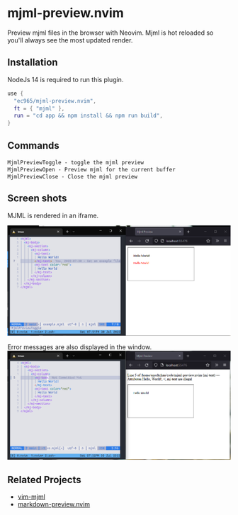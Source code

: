 # mjml-preview.nvim

Preview mjml files in the browser with Neovim.
Mjml is hot reloaded so you'll always see the most updated render.

## Installation

NodeJs 14 is required to run this plugin.

```lua
use {
  "ec965/mjml-preview.nvim",
  ft = { "mjml" },
  run = "cd app && npm install && npm run build",
}
```

## Commands

```
MjmlPreviewToggle - toggle the mjml preview
MjmlPreviewOpen - Preview mjml for the current buffer
MjmlPreviewClose - Close the mjml preview
```

## Screen shots

MJML is rendered in an iframe.

![Example](./assets/example.png)

Error messages are also displayed in the window.
![Error](./assets/error.png)

## Related Projects

- [vim-mjml](https://github.com/amadeus/vim-mjml)
- [markdown-preview.nvim](https://github.com/iamcco/markdown-preview.nvim)
